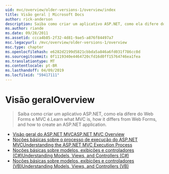 ```yaml
---
uid: mvc/overview/older-versions-1/overview/index
title: Visão geral | Microsoft Docs
author: rick-anderson
description: Saiba como criar um aplicativo ASP.NET, como ela difere do Web Forms e MVC é.
ms.author: riande
ms.date: 09/28/2011
ms.assetid: ccca4b85-2f32-4d81-9ae5-a876f84497a7
msc.legacyurl: /mvc/overview/older-versions-1/overview
msc.type: chapter
ms.openlocfilehash: e6282d2199d5821cbbda5a846a6fd031f786cc0d
ms.sourcegitcommit: 0f1119340e4464720cfd16d0ff15764746ea1fea
ms.translationtype: MT
ms.contentlocale: pt-BR
ms.lasthandoff: 04/09/2019
ms.locfileid: "59417111"
---
```

# <a name="overview"></a><span data-ttu-id="df292-103">Visão geral</span><span class="sxs-lookup"><span data-stu-id="df292-103">Overview</span></span>

> <span data-ttu-id="df292-104">Saiba como criar um aplicativo ASP.NET, como ela difere do Web Forms e MVC é.</span><span class="sxs-lookup"><span data-stu-id="df292-104">Learn what MVC is, how it differs from Web Forms, and how to create an ASP.NET application.</span></span>


- [<span data-ttu-id="df292-105">Visão geral do ASP.NET MVC</span><span class="sxs-lookup"><span data-stu-id="df292-105">ASP.NET MVC Overview</span></span>](asp-net-mvc-overview.md)
- [<span data-ttu-id="df292-106">Noções básicas sobre o processo de execução do ASP.NET MVC</span><span class="sxs-lookup"><span data-stu-id="df292-106">Understanding the ASP.NET MVC Execution Process</span></span>](understanding-the-asp-net-mvc-execution-process.md)
- [<span data-ttu-id="df292-107">Noções básicas sobre modelos, exibições e controladores (C#)</span><span class="sxs-lookup"><span data-stu-id="df292-107">Understanding Models, Views, and Controllers (C#)</span></span>](understanding-models-views-and-controllers-cs.md)
- [<span data-ttu-id="df292-108">Noções básicas sobre modelos, exibições e controladores (VB)</span><span class="sxs-lookup"><span data-stu-id="df292-108">Understanding Models, Views, and Controllers (VB)</span></span>](understanding-models-views-and-controllers-vb.md)
